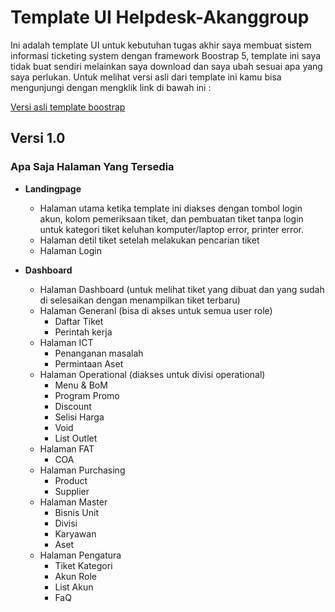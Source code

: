 # Template UI Helpdesk-Akanggroup

Ini adalah template UI untuk kebutuhan tugas akhir saya membuat sistem informasi ticketing system dengan framework Boostrap 5, template ini saya tidak buat sendiri melainkan saya download dan saya ubah sesuai apa yang saya perlukan. Untuk melihat versi asli dari template ini kamu bisa mengunjungi dengan mengklik link di bawah ini :

[Versi asli template boostrap](https://bootstrapmade.com/)

## Versi 1.0

### Apa Saja Halaman Yang Tersedia
- **Landingpage**
  - Halaman utama ketika template ini diakses dengan tombol login akun, kolom pemeriksaan tiket, dan pembuatan tiket tanpa login untuk kategori tiket keluhan komputer/laptop error, printer error.
  - Halaman detil tiket setelah melakukan pencarian tiket
  - Halaman Login
 
- **Dashboard**
  - Halaman Dashboard (untuk melihat tiket yang dibuat dan yang sudah di selesaikan dengan menampilkan tiket terbaru)
  - Halaman Generanl (bisa di akses untuk semua user role)
    - Daftar Tiket
    - Perintah kerja
  - Halaman ICT
    - Penanganan masalah
    - Permintaan Aset
  - Halaman Operational (diakses untuk divisi operational)
    - Menu & BoM
    - Program Promo
    - Discount
    - Selisi Harga
    - Void
    - List Outlet
  - Halaman FAT
    - COA
  - Halaman Purchasing
    - Product
    - Supplier
  - Halaman Master
    - Bisnis Unit
    - Divisi
    - Karyawan
    - Aset
  - Halaman Pengatura
    - Tiket Kategori
    - Akun Role
    - List Akun
    - FaQ
